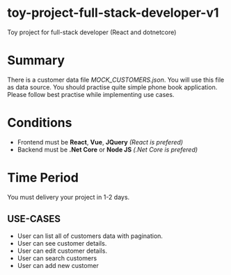 # toy-project-full-stack-developer-v1

Toy project for full-stack developer (React and dotnetcore)

# Summary

There is a customer data file _MOCK_CUSTOMERS.json_. You will use this file as data source. You should practise quite simple phone book application. Please follow best practise while implementing use cases.

# Conditions

- Frontend must be **React**, **Vue**, **JQuery** _(React is prefered)_
- Backend must be **.Net Core** or **Node JS** _(.Net Core is prefered)_ 


# Time Period

You must delivery your project in 1-2 days.


## USE-CASES

* User can list all of customers data with pagination.
* User can see customer details.
* User can edit customer details.
* User can search customers
* User can add new customer

